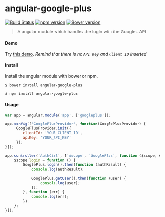 angular-google-plus
==================

[![Build Status](http://img.shields.io/travis/mrzmyr/angular-google-plus.svg?style=flat)](https://travis-ci.org/mrzmyr/angular-google-plus) [![npm version](https://badge.fury.io/js/angular-google-plus.svg)](http://badge.fury.io/js/angular-google-plus) [![Bower version](https://badge.fury.io/bo/angular-google-plus.svg)](http://badge.fury.io/bo/angular-google-plus)

> A angular module which handles the login with the Google+ API

#### Demo

Try [this demo](http://plnkr.co/edit/jvHVtNedJoPcqRKg8OLz?p=preview). _Remind that there is no `API Key` and `Client ID` inserted_

#### Install

Install the angular module with bower or npm.

```
$ bower install angular-google-plus
```

```
$ npm install angular-google-plus
```

#### Usage

```js
var app = angular.module('app', ['googleplus']);

app.config(['GooglePlusProvider', function(GooglePlusProvider) {
     GooglePlusProvider.init({
        clientId: 'YOUR_CLIENT_ID',
        apiKey: 'YOUR_API_KEY'
     });
}]);

app.controller('AuthCtrl', ['$scope', 'GooglePlus', function ($scope, GooglePlus) {
    $scope.login = function () {
        GooglePlus.login().then(function (authResult) {
            console.log(authResult);

            GooglePlus.getUser().then(function (user) {
                console.log(user);
            });
        }, function (err) {
            console.log(err);
        });
    };
}]);

